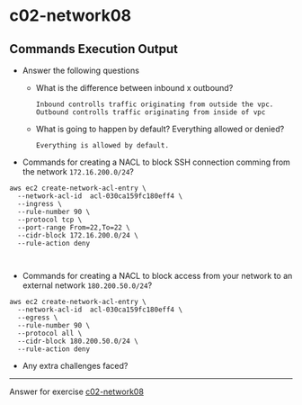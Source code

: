 # c02-network08

## Commands Execution Output

- Answer the following questions
  - What is the difference between inbound x outbound?
    ```
    Inbound controlls traffic originating from outside the vpc. Outbound controlls traffic originating from inside of vpc
    ```
    
  - What is going to happen by default? Everything allowed or denied?
    ```
    Everything is allowed by default.
    ```
    

- Commands for creating a NACL to block SSH connection comming from the network `172.16.200.0/24`?

```
aws ec2 create-network-acl-entry \
  --network-acl-id	acl-030ca159fc180eff4 \
  --ingress \
  --rule-number 90 \
  --protocol tcp \
  --port-range From=22,To=22 \
  --cidr-block 172.16.200.0/24 \
  --rule-action deny

  
```

- Commands for creating a NACL to block access from your network to an external network `180.200.50.0/24`?

```
aws ec2 create-network-acl-entry \
  --network-acl-id	acl-030ca159fc180eff4 \
  --egress \
  --rule-number 90 \
  --protocol all \
  --cidr-block 180.200.50.0/24 \
  --rule-action deny

```

- Any extra challenges faced?

<!-- Don't change anything below this point-->
***
Answer for exercise [c02-network08](https://github.com/devopsacademyau/academy/blob/80a940b39bc3ae40378abe7af015cb3c207463f6/classes/02class/exercises/c02-network08/README.md)